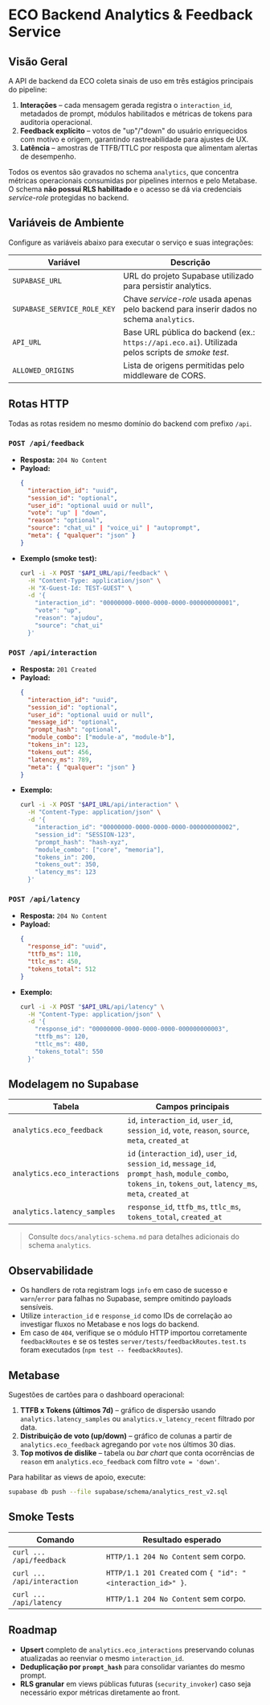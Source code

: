 # ECO Backend Analytics & Feedback Service

## Visão Geral
A API de backend da ECO coleta sinais de uso em três estágios principais do pipeline:

1. **Interações** – cada mensagem gerada registra o `interaction_id`, metadados de prompt, módulos habilitados e métricas de tokens para auditoria operacional.
2. **Feedback explícito** – votos de "up"/"down" do usuário enriquecidos com motivo e origem, garantindo rastreabilidade para ajustes de UX.
3. **Latência** – amostras de TTFB/TTLC por resposta que alimentam alertas de desempenho.

Todos os eventos são gravados no schema `analytics`, que concentra métricas operacionais consumidas por pipelines internos e pelo Metabase. O schema **não possui RLS habilitado** e o acesso se dá via credenciais _service-role_ protegidas no backend.

## Variáveis de Ambiente
Configure as variáveis abaixo para executar o serviço e suas integrações:

| Variável | Descrição |
| --- | --- |
| `SUPABASE_URL` | URL do projeto Supabase utilizado para persistir analytics. |
| `SUPABASE_SERVICE_ROLE_KEY` | Chave _service-role_ usada apenas pelo backend para inserir dados no schema `analytics`. |
| `API_URL` | Base URL pública do backend (ex.: `https://api.eco.ai`). Utilizada pelos scripts de _smoke test_. |
| `ALLOWED_ORIGINS` | Lista de origens permitidas pelo middleware de CORS. |

## Rotas HTTP
Todas as rotas residem no mesmo domínio do backend com prefixo `/api`.

### `POST /api/feedback`
* **Resposta:** `204 No Content`
* **Payload:**
  ```json
  {
    "interaction_id": "uuid",
    "session_id": "optional",
    "user_id": "optional uuid or null",
    "vote": "up" | "down",
    "reason": "optional",
    "source": "chat_ui" | "voice_ui" | "autoprompt",
    "meta": { "qualquer": "json" }
  }
  ```
* **Exemplo (smoke test):**
  ```bash
  curl -i -X POST "$API_URL/api/feedback" \
    -H "Content-Type: application/json" \
    -H "X-Guest-Id: TEST-GUEST" \
    -d '{
      "interaction_id": "00000000-0000-0000-0000-000000000001",
      "vote": "up",
      "reason": "ajudou",
      "source": "chat_ui"
    }'
  ```

### `POST /api/interaction`
* **Resposta:** `201 Created`
* **Payload:**
  ```json
  {
    "interaction_id": "uuid",
    "session_id": "optional",
    "user_id": "optional uuid or null",
    "message_id": "optional",
    "prompt_hash": "optional",
    "module_combo": ["module-a", "module-b"],
    "tokens_in": 123,
    "tokens_out": 456,
    "latency_ms": 789,
    "meta": { "qualquer": "json" }
  }
  ```
* **Exemplo:**
  ```bash
  curl -i -X POST "$API_URL/api/interaction" \
    -H "Content-Type: application/json" \
    -d '{
      "interaction_id": "00000000-0000-0000-0000-000000000002",
      "session_id": "SESSION-123",
      "prompt_hash": "hash-xyz",
      "module_combo": ["core", "memoria"],
      "tokens_in": 200,
      "tokens_out": 350,
      "latency_ms": 123
    }'
  ```

### `POST /api/latency`
* **Resposta:** `204 No Content`
* **Payload:**
  ```json
  {
    "response_id": "uuid",
    "ttfb_ms": 110,
    "ttlc_ms": 450,
    "tokens_total": 512
  }
  ```
* **Exemplo:**
  ```bash
  curl -i -X POST "$API_URL/api/latency" \
    -H "Content-Type: application/json" \
    -d '{
      "response_id": "00000000-0000-0000-0000-000000000003",
      "ttfb_ms": 120,
      "ttlc_ms": 480,
      "tokens_total": 550
    }'
  ```

## Modelagem no Supabase
| Tabela | Campos principais |
| --- | --- |
| `analytics.eco_feedback` | `id`, `interaction_id`, `user_id`, `session_id`, `vote`, `reason`, `source`, `meta`, `created_at` |
| `analytics.eco_interactions` | `id` (`interaction_id`), `user_id`, `session_id`, `message_id`, `prompt_hash`, `module_combo`, `tokens_in`, `tokens_out`, `latency_ms`, `meta`, `created_at` |
| `analytics.latency_samples` | `response_id`, `ttfb_ms`, `ttlc_ms`, `tokens_total`, `created_at` |

> Consulte `docs/analytics-schema.md` para detalhes adicionais do schema `analytics`.

## Observabilidade
* Os handlers de rota registram logs `info` em caso de sucesso e `warn`/`error` para falhas no Supabase, sempre omitindo payloads sensíveis.
* Utilize `interaction_id` e `response_id` como IDs de correlação ao investigar fluxos no Metabase e nos logs do backend.
* Em caso de `404`, verifique se o módulo HTTP importou corretamente `feedbackRoutes` e se os testes `server/tests/feedbackRoutes.test.ts` foram executados (`npm test -- feedbackRoutes`).

## Metabase
Sugestões de cartões para o dashboard operacional:
1. **TTFB x Tokens (últimos 7d)** – gráfico de dispersão usando `analytics.latency_samples` ou `analytics.v_latency_recent` filtrado por data.
2. **Distribuição de voto (up/down)** – gráfico de colunas a partir de `analytics.eco_feedback` agregando por `vote` nos últimos 30 dias.
3. **Top motivos de dislike** – tabela ou _bar chart_ que conta ocorrências de `reason` em `analytics.eco_feedback` com filtro `vote = 'down'`.

Para habilitar as views de apoio, execute:
```bash
supabase db push --file supabase/schema/analytics_rest_v2.sql
```

## Smoke Tests
| Comando | Resultado esperado |
| --- | --- |
| `curl ... /api/feedback` | `HTTP/1.1 204 No Content` sem corpo. |
| `curl ... /api/interaction` | `HTTP/1.1 201 Created` com `{ "id": "<interaction_id>" }`. |
| `curl ... /api/latency` | `HTTP/1.1 204 No Content` sem corpo. |

## Roadmap
* **Upsert** completo de `analytics.eco_interactions` preservando colunas atualizadas ao reenviar o mesmo `interaction_id`.
* **Deduplicação por `prompt_hash`** para consolidar variantes do mesmo prompt.
* **RLS granular** em views públicas futuras (`security_invoker`) caso seja necessário expor métricas diretamente ao front.
